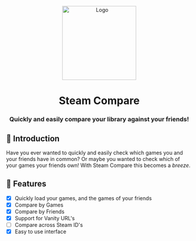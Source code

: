 <p align="center">
	<p align="center">
   <img width="200" height="200" src="https://steamcompare.games/logo/0.25x.png" alt="Logo">
  </p>
	<h1 align="center"><b>Steam Compare</b></h1>
	<h3 align="center"><b>Quickly and easily compare your library against your friends!</b></h3>
</p>

## 👋 Introduction

Have you ever wanted to quickly and easily check which games you and your friends have in common? Or maybe you wanted to check which of your games your friends own! With Steam Compare this becomes a _breeze_.

## 🎨 Features

- [x] Quickly load your games, and the games of your friends
- [x] Compare by Games
- [x] Compare by Friends
- [x] Support for Vanity URL's
- [ ] Compare across Steam ID's
- [x] Easy to use interface
